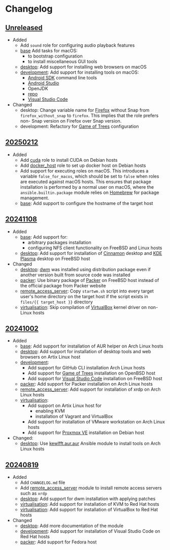 # Changelog

## [Unreleased][]

* Added
  * Add `sound` role for configuring audio playback features
  * [base](base/README.md) Add tasks for macOS:
    * to bootstrap configuration
    * to install miscellaneous GUI tools
  * [desktop](desktop/README.md): Add support for installing web
    browsers on macOS
  * [development](development/README.md): Add support for installing
    tools on macOS:
    * [Android SDK][] command line tools
    * [Android Studio][]
    * OpenJDK
    * [repo][]
    * [Visual Studio Code][]
* Changed
  * desktop: Change variable name for [Firefox][] without Snap from
    `firefox_without_snap` to `firefox`.  This implies that the role
    prefers non- Snap version on Firefox over Snap version.
  * development: Refactory for [Game of Trees][] configuration

[Android SDK]: https://developer.android.com/tools
[Android Studio]: https://developer.android.com/studio
[Firefox]: https://www.mozilla.org/firefox/
[Game of Trees]: https://gameoftrees.org/index.html
[repo]: https://gerrit.googlesource.com/git-repo/
[Visual Studio Code]: https://code.visualstudio.com/

## [20250212][]

* Added
  * Add [cuda](cuda/README.md) role to install CUDA on Debian hosts
  * Add [docker_host](docker_host/README.md) role to set up docker host
    on Debian hosts
  * Add support for executing roles on macOS.  This introduces a
    variable `false_for_macos`, which should be set to `false` when
    roles are executed against macOS hosts.  This ensures that package
    installation is performed by a normal user on macOS, where the
    `ansible.builtin.package` module relies on [Homebrew][] for package
    management.
  * [base](base/README.md): Add support to configure the hostname of
    the target host

[Homebrew]: https://brew.sh/
    "Homebrew — The Missing Package Manager for macOS (or Linux)"

## [20241108][]

* Added
  * [base](base/README.md): Add support for:
    * arbitrary packages installation
    * configuring NFS client functionality on FreeBSD and Linux hosts
  * [desktop](desktop/README.md): Add support for installation of
    [Cinnamon][] desktop and [KDE Plasma][] desktop on FreeBSD host
* Changed
  * [desktop](desktop/README.md): [dwm][] was installed using
    distribution package even if another version built from source code
    was installed
  * [packer](packer/README.md): Use binary package of [Packer][] on
    FreeBSD host instead of the official package from Packer website
  * [remote_access_server](remote_access_server/README.md): Copy
    `startwm.sh` script into every target user's home directory on the
    target host if the script exists in `files/{{ target_host }}`
    directory
  * [virtualisation](virtualisation/README.md): Skip compilation of
    [VirtualBox][] kernel driver on non- Linux hosts

[Cinnamon]: https://projects.linuxmint.com/cinnamon/
    "Linux Mint Projects by linuxmint"
[dwm]: https://dwm.suckless.org/
[KDE Plasma]: https://kde.org/plasma-desktop/ "KDE Plasma Desktop"
[Packer]: https://www.packer.io/ "Packer by HashiCorp"
[VirtualBox]: https://www.virtualbox.org/ "Oracle VirtualBox"

## [20241002][]

* Added
  * [base](base/README.md): Add support for installation of AUR helper
    on Arch Linux hosts
  * [desktop](desktop/README.md): Add support for installation of
    desktop tools and web browsers on Artix Linux host
  * [development](development/README.md):
    * Add support for GitHub CLI installation Arch Linux hosts
    * Add support for [Game of Trees][] installation on OpenBSD host
    * Add support for [Visual Studio Code][] installation on FreeBSD
      host
  * [packer](packer/README.md): Add support for Packer installation on
    Arch Linux hosts
  * [remote_access_server](remote_access_server/README.md): Add support
    for installation of xrdp on Arch Linux hosts
  * [virtualisation](virtualisation/README.md):
    * Add support on Artix Linux host for
      * enabling KVM
      * installation of Vagrant and VirtualBox
    * Add support for installation of VMware workstation on Arch Linux
      hosts
    * Add support for [Proxmox VE][] installation on Debian host
* Changed:
  * [desktop](desktop/README.md): Use [kewlfft.aur.aur][] Ansible
    module to install tools on Arch Linux hosts

[kewlfft.aur.aur]: https://github.com/kewlfft/ansible-aur
[Proxmox VE]: https://www.proxmox.com/en/proxmox-virtual-environment/overview

## [20240819][]

* Added
  * Add `CHANGELOG.md` file
  * Add [remote_access_server](remote_access_server/README.md) module
    to install remote access servers such as `xrdp`
  * [desktop](desktop/README.md): Add support for dwm installation with
    applying patches
  * [virtualisation](virtualisation/README.md): Add support for
    installation of KVM to Red Hat hosts
  * [virtualisation](virtualisation/README.md): Add support for
    installation of VirtualBox to Red Hat hosts
* Changed
  * [desktop](desktop/README.md): Add more documentation of the module
  * [development](development/README.md): Add support for installation
    of Visual Studio Code on Red Hat hosts
  * [packer](packer/README.md): Add support for Fedora host

[Unreleased]: https://github.com/upperstream/ansible-roles/compare/20250212...HEAD
[20250212]: https://github.com/upperstream/ansible-roles/compare/20241108...20250212
[20241108]: https://github.com/upperstream/ansible-roles/compare/20241002...20241108
[20241002]: https://github.com/upperstream/ansible-roles/compare/20240819...20241002
[20240819]: https://github.com/upperstream/ansible-roles/releases/tag/20240819
